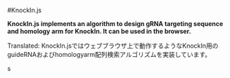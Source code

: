 #KnockIn.js

**KnockIn.js implements an algorithm to design gRNA targeting sequence and homology arm for KnockIn. It can be used in the browser.**

Translated:  KnockIn.jsではウェブブラウザ上で動作するようなKnockIn用のguideRNAおよびhomologyarm配列検索アルゴリズムを実装しています。

s
